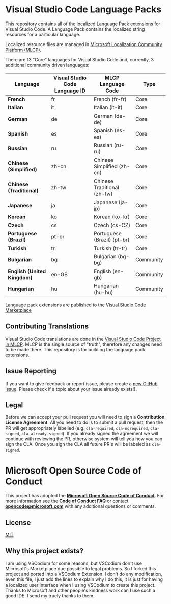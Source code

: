 # Visual Studio Code Language Packs

This repository contains all of the localized Language Pack extensions for Visual Studio Code. A Language Pack contains the localized string resources for a particular language. 

Localized resource files are managed in [Microsoft Localization Community Platform (MLCP)](https://envelope-community.azurewebsites.net/).

There are 13 "Core" languages for Visual Studio Code and, currently, 3 additional community driven languages:  

|Language|Visual Studio Code Language ID|MLCP Language Code|Type|
|--------|--------|--------|--------|
|**French**|fr|French (fr-fr)|Core
|**Italian**|it|Italian (it-it)|Core
|**German**|de|German (de-de)|Core
|**Spanish**|es|Spanish (es-es)|Core
|**Russian**|ru|Russian (ru-ru)|Core
|**Chinese (Simplified)**|zh-cn|Chinese Simplified (zh-cn) |Core
|**Chinese (Traditional)**|zh-tw|Chinese Traditional (zh-tw) |Core
|**Japanese**|ja|Japanese (ja-jp)|Core
|**Korean**|ko|Korean (ko-kr)|Core
|**Czech**|cs|Czech (cs-CZ) |Core
|**Portuguese (Brazil)**|pt-br|Portuguese (Brazil) (pt-br) |Core
|**Turkish**|tr|Turkish (tr-tr)|Core
|**Bulgarian**|bg|Bulgarian (bg-bg)|Community
|**English (United Kingdom)**|en-GB|English (en-gb)|Community
|**Hungarian**|hu|Hungarian (hu-hu)|Community


Language pack extensions are published to the [Visual Studio Code Marketplace](https://marketplace.visualstudio.com/search?target=VSCode&category=Language%20Packs&sortBy=Installs)

## Contributing Translations

Visual Studio Code translations are done in the [Visual Studio Code Project in MLCP](https://aka.ms/vscodeloc). MLCP is the single source of "truth", therefore any changes need to be made there. This repository is for building the language pack extensions.

## Issue Reporting

If you want to give feedback or report issue, please create a [new GitHub issue](https://github.com/microsoft/vscode-loc/issues/new). Please check if a topic about your issue already exists!).

## Legal
Before we can accept your pull request you will need to sign a **Contribution License Agreement**. All you need to do is to submit a pull request, then the PR will get appropriately labelled (e.g. `cla-required`, `cla-norequired`, `cla-signed`, `cla-already-signed`). If you already signed the agreement we will continue with reviewing the PR, otherwise system will tell you how you can sign the CLA. Once you sign the CLA all future PR's will be labeled as `cla-signed`.

# Microsoft Open Source Code of Conduct

This project has adopted the [**Microsoft Open Source Code of Conduct**](https://opensource.microsoft.com/codeofconduct/).
For more information see the [**Code of Conduct FAQ**](https://opensource.microsoft.com/codeofconduct/faq/) or
contact [**opencode@microsoft.com**](mailto:opencode@microsoft.com) with any additional questions or comments.

## License 
[MIT](LICENSE.md)


## Why this project exists?
I am using VSCodium for some reasons, but VSCodium don't use Microsoft's Marketplace due possible to legal problems. So I forked this project and ported into a VSCodium Extension. I don't do any modification, even this file, I just add the lines to explain why I do this, it is just for having a localized user interface when I using VSCodium to create this project. Thanks to Microsoft and other people's kindness work can I use such a good IDE. I send my truely thanks to them.